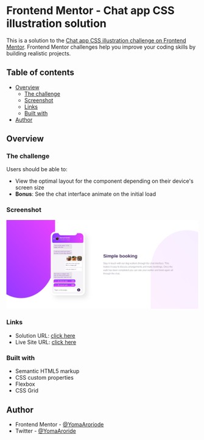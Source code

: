 # Frontend Mentor - Chat app CSS illustration solution

This is a solution to the [Chat app CSS illustration challenge on Frontend Mentor](https://www.frontendmentor.io/challenges/chat-app-css-illustration-O5auMkFqY). Frontend Mentor challenges help you improve your coding skills by building realistic projects. 

## Table of contents

- [Overview](#overview)
  - [The challenge](#the-challenge)
  - [Screenshot](#screenshot)
  - [Links](#links)
  - [Built with](#built-with)
- [Author](#author)


## Overview

### The challenge

Users should be able to:

- View the optimal layout for the component depending on their device's screen size
- **Bonus**: See the chat interface animate on the initial load

### Screenshot

![](./screenshot.png)


### Links

- Solution URL: [click here](https://www.frontendmentor.io/solutions/css-flexbox-grid-and-positioning-jZLeUuded1)
- Live Site URL: [click here](https://yomaaroriode.github.io/chat-app-landing-page)


### Built with

- Semantic HTML5 markup
- CSS custom properties
- Flexbox
- CSS Grid


## Author

- Frontend Mentor - [@YomaAroriode](https://www.frontendmentor.io/profile/YomaAroriode)
- Twitter - [@YomaAroride](https://www.twitter.com/YomaAroriode)
